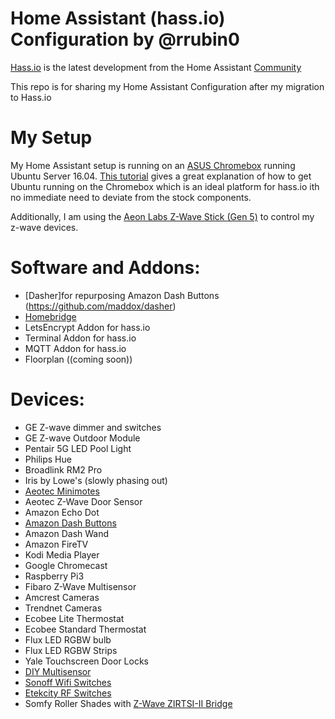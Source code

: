 # Home Assistant (hass.io) Configuration by @rrubin0
[Hass.io](https://home-assistant.io/hassio) is the latest development from the Home Assistant [Community](https://community.home-assistant.io/)

This repo is for sharing my Home Assistant Configuration after my migration to Hass.io

# My Setup
My Home Assistant setup is running on an [ASUS Chromebox](https://www.asus.com/us/Chrome-Devices/Chromebox/) running Ubuntu Server 16.04. [This tutorial](https://rogerstringer.com/2014/09/20/upgrade-asus-chromebox-ram-bigger-ssd-ubuntu/) gives a great explanation of how to get Ubuntu running on the Chromebox which is an ideal platform for hass.io ith no immediate need to deviate from the stock components. 

Additionally, I am using the [Aeon Labs Z-Wave Stick (Gen 5)](http://amzn.to/2id0EsA) to control my z-wave devices.


# Software and Addons:
* [Dasher]for repurposing Amazon Dash Buttons (https://github.com/maddox/dasher)
* [Homebridge](https://github.com/nfarina/homebridge)
* LetsEncrypt Addon for hass.io
* Terminal Addon for hass.io
* MQTT Addon for hass.io
* Floorplan ((coming soon))

# Devices:
* GE Z-wave dimmer and switches
* GE Z-wave Outdoor Module
* Pentair 5G LED Pool Light
* Philips Hue
* Broadlink RM2 Pro
* Iris by Lowe's (slowly phasing out)
* [Aeotec Minimotes](https://www.youtube.com/watch?v=5Vc1Ift7ND8)
* Aeotec Z-Wave Door Sensor
* Amazon Echo Dot
* [Amazon Dash Buttons](https://www.youtube.com/watch?v=qZpJ9W0wCks)
* Amazon Dash Wand
* Amazon FireTV
* Kodi Media Player
* Google Chromecast
* Raspberry Pi3
* Fibaro Z-Wave Multisensor
* Amcrest Cameras
* Trendnet Cameras
* Ecobee Lite Thermostat
* Ecobee Standard Thermostat
* Flux LED RGBW bulb
* Flux LED RGBW Strips
* Yale Touchscreen Door Locks
* [DIY Multisensor](https://www.youtube.com/watch?v=jpjfVc-9IrQ&t=3s)
* [Sonoff Wifi Switches](https://www.youtube.com/watch?v=-JxPWA-qxAk&t=912s)
* [Etekcity RF Switches](https://www.youtube.com/watch?v=5UUazFbK-Hg&t=86s)
* Somfy Roller Shades with [Z-Wave ZIRTSI-II Bridge](https://www.blindsgalore.com/product/255716/bali-zirtsiii-zwave-bridge-for-home-automation-systems)
